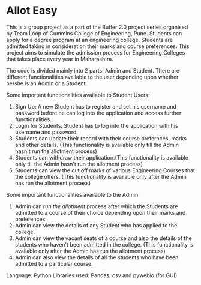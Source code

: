 # Allot Easy
This is a group project as a part of the Buffer 2.0 project series organised by Team Loop of Cummins College of Engineering, Pune.
Students can apply for a degree program at an engineering college. Students are admitted taking in consideration their marks and course preferences. 
This project aims to simulate the admission process for Engineering Colleges that takes place every year in Maharashtra.

The code is divided mainly into 2 parts:
Admin and Student.
There are different functionalities available to the user depending upon whether he/she is an Admin or a Student.

Some important functionalities available to Student Users:
  1. Sign Up: A new Student has to register and set his username and password before he can log into the application and access further functionalities.
  2. Login for Students: Student has to log into the application with his username and password.
  3. Students can update their record with their course prefernces, marks and other details. (This functionality is available only till the Admin hasn't run the allotment process)
  4. Students can withdraw their application.(This functionality is available only till the Admin hasn't run the allotment process)
  5. Students can view the cut off marks of various Engineering Courses that the college offers. (This functionality is available only after the Admin has run the allotment process)

Some important functionalities available to the Admin:
  1. Admin can *run the allotment* process after which the Students are admitted to a course of their choice depending upon their marks and preferences.
  2. Admin can view the details of any Student who has applied to the college.
  3. Admin can view the vacant seats of a course and also the details of the students who haven't been admitted in the college. (This functionality is available only after the Admin has run the allotment process)
  4. Admin can also view the details of all the students who have been admitted to a particular course.
  
Language: Python
Libraries used: Pandas, csv and pywebio (for GUI)  
